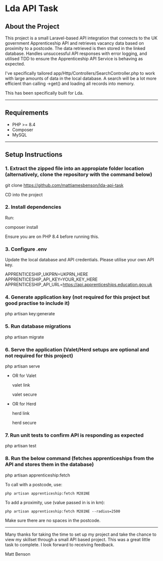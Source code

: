 # Lda API Task

## About the Project

This project is a small Laravel-based API integration that connects to the UK government Apprenticeship API and retrieves vacancy data based on proximity to a postcode. The data retrieved is then stored in the linked database. Handles unsuccessful API responses with error logging, and utilised TDD to ensure the Apprenticeship API Service is behaving as expected.

I've specifically tailored app/Http/Controllers/SearchController.php to work with large amounts of data in the local database. A search will be a lot more efficient than calling ->get() and loading all records into memory.

This has been specifically built for Lda.

---

## Requirements

-   PHP >= 8.4
-   Composer
-   MySQL

---

## Setup Instructions

### 1. Extract the zipped file into an appropiate folder location (alternatively, clone the repository with the command below)

git clone https://github.com/mattjamesbenson/lda-api-task

CD into the project

### 2. Install dependencies

Run:

composer install 

Ensure you are on PHP 8.4 before running this.

### 3. Configure .env

Update the local database and API credentials. Please utilise your own API key.

APPRENTICESHIP_UKPRN=UKPRN_HERE
APPRENTICESHIP_API_KEY=YOUR_KEY_HERE
APPRENTICESHIP_API_URL=https://api.apprenticeships.education.gov.uk

### 4. Generate application key (not required for this project but good practise to include it)

php artisan key:generate

### 5. Run database migrations

php artisan migrate

### 6. Serve the application (Valet/Herd setups are optional and not required for this project)

php artisan serve

-   OR for Valet

    valet link

    valet secure

-   OR for Herd

    herd link
    
    herd secure

### 7. Run unit tests to confirm API is responding as expected

php artisan test

### 8. Run the below command (fetches apprenticeships from the API and stores them in the database)

php artisan apprenticeship:fetch

To call with a postcode, use:

    php artisan apprenticeship:fetch M281NE

To add a proximity, use (value passed in is in km):

    php artisan apprenticeship:fetch M281NE --radius=2500

Make sure there are no spaces in the postcode.

---

Many thanks for taking the time to set up my project and take the chance to view my skillset through a small API based project. This was a great little task to complete. I look forward to receiving feedback.

Matt Benson